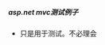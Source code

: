 <link rel="stylesheet" type="text/css" href="css/help-style.css"/>
<div id="container">
  <div class="jf_help borderline">
    <h5 class="ft15">asp.net mvc测试例子</h5>
    <div class="ft14 jf_help_info">
      <ul>
        <li>只是用于测试。不必理会</li>
      </ul>
    </div>
  </div>
</div>

